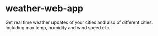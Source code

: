 # weather-web-app
Get real time weather updates of your cities and also of different cities. Including max temp, humidity and wind speed etc.
